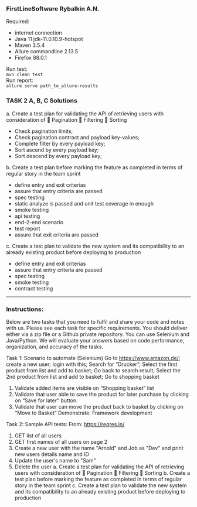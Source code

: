 ### FirstLineSoftware Rybalkin A.N.


Required: 
* internet connection
* Java 11 jdk-11.0.10.9-hotspot
* Maven 3.5.4
* Allure commandline 2.13.5
* Firefox 88.0.1

Run test:  
```mvn clean test```  
Run report:  
```allure serve path_to_allure-results```

### TASK 2 A, B, C Solutions
a. Create a test plan for validating the API of retrieving users with consideration of  Pagination  Filtering  Sorting 
* Check pagination limits;
* Check pagination contract and payload key-values;
* Complete filter by every payload key;
* Sort ascend by every payload key;
* Sort descend by every payload key;

b. Create a test plan before marking the feature as completed in terms of regular story in the team sprint 
* define entry and exit criterias
* assure that entry criteria are passed
* spec testing
* static analyze is passed and unit test coverage in enough
* smoke testing
* api testing
* end-2-end scenario
* test report
* assure that exit criteria are passed

c. Create a test plan to validate the new system and its compatibility to an already existing product before deploying to production
* define entry and exit criterias
* assure that entry criteria are passed
* spec testing
* smoke testing
* contract testing

---

### Instructions:  
Below are two tasks that you need to fulfil and share your code and notes with us. Please see each task for specific requirements. You should deliver either via a zip file or a Github private repository. You can use Selenium and Java/Python. We will evaluate your answers based on code performance, organization, and accuracy of the tasks.

Task 1: 
Scenario to automate (Selenium) 
Go to https://www.amazon.de/; 
create a new user;
login with this; 
Search for “Drucker”; 
Select the first product from list and add to basket; 
Go back to search result; 
Select the 2nd product from list and add to basket; 
Go to shopping basket 
1. Validate added items are visible on “Shopping basket” list  
2. Validate that user able to save the product for later purchase by clicking on “Save for  later”  button.
3. Validate that user can move the product back to basket by clicking on “Move to Basket”
Demonstrate: Framework development 

Task 2: 
Sample API tests: From: https://reqres.in/ 
1. GET list of all users 
2. GET first names of all users on page 2 
3. Create a new user with the name "Arnold" and Job as "Dev" and print new users details name and ID
4. Update the user's name to "Sam" 
5. Delete the user 
a. Create a test plan for validating the API of retrieving users with consideration of  Pagination  Filtering  Sorting 
b. Create a test plan before marking the feature as completed in terms of regular story in the team sprint 
c. Create a test plan to validate the new system and its compatibility to an already existing product before deploying to production
